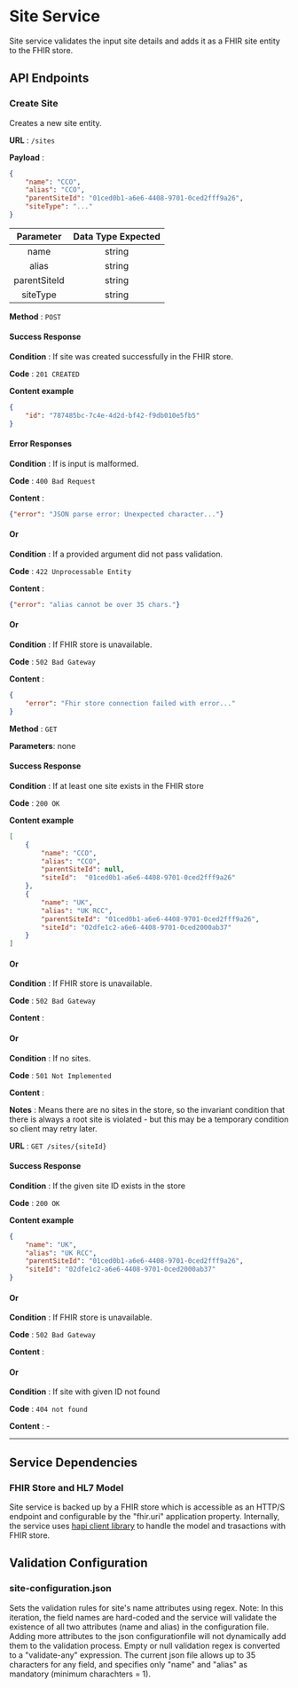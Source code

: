 # Site Service
Site service validates the input site details and adds it as a FHIR site entity to the FHIR store.

## API Endpoints
### Create Site
Creates a new site entity.

**URL** : `/sites`

**Payload** :

```json
{
    "name": "CCO",
    "alias": "CCO",
    "parentSiteId": "01ced0b1-a6e6-4408-9701-0ced2fff9a26",
    "siteType": "..."
}
```

| Parameter | Data Type Expected |          
|:---------:|:------------------:|
|     name    |       string       
|     alias    |       string       
|     parentSiteId    |       string       
|     siteType    |       string       

**Method** : `POST`

#### Success Response

**Condition** : If site was created successfully in the FHIR store.

**Code** : `201 CREATED`

**Content example**

```json
{
    "id": "787485bc-7c4e-4d2d-bf42-f9db010e5fb5"
}
```

#### Error Responses

**Condition** : If is input is malformed.

**Code** : `400 Bad Request`

**Content** :
```json
{"error": "JSON parse error: Unexpected character..."}
```

#### Or

**Condition** : If a provided argument did not pass validation.

**Code** : `422 Unprocessable Entity`

**Content** :
```json
{"error": "alias cannot be over 35 chars."}
```
#### Or

**Condition** : If FHIR store is unavailable.

**Code** : `502 Bad Gateway`

**Content** :

```json
{   
    "error": "Fhir store connection failed with error..."
}
```

**Method** : `GET`

**Parameters**: none

#### Success Response

**Condition** : If at least one site exists in the FHIR store

**Code** : `200 OK`

**Content example**

```json
[
    {
        "name": "CCO",
        "alias": "CCO",
        "parentSiteId": null,
        "siteId":  "01ced0b1-a6e6-4408-9701-0ced2fff9a26"
    }, 
    {
        "name": "UK",
        "alias": "UK RCC",
        "parentSiteId": "01ced0b1-a6e6-4408-9701-0ced2fff9a26",
        "siteId": "02dfe1c2-a6e6-4408-9701-0ced2000ab37"
    } 
]
```

#### Or

**Condition** : If FHIR store is unavailable.

**Code** : `502 Bad Gateway`

**Content** :

#### Or

**Condition** : If no sites.

**Code** : `501 Not Implemented`

**Content** :

**Notes** : Means there are no sites in the store, so the invariant condition that there is always a root site
is violated - but this may be a temporary condition so client may retry later.

**URL** : `GET /sites/{siteId}`

#### Success Response

**Condition** : If the given site ID exists in the store

**Code** : `200 OK`

**Content example**

```json
{
    "name": "UK",
    "alias": "UK RCC",
    "parentSiteId": "01ced0b1-a6e6-4408-9701-0ced2fff9a26",
    "siteId": "02dfe1c2-a6e6-4408-9701-0ced2000ab37"
} 
```

#### Or

**Condition** : If FHIR store is unavailable.

**Code** : `502 Bad Gateway`

**Content** :

#### Or

**Condition** : If site with given ID not found

**Code** : `404 not found`

**Content** : -

___

## Service Dependencies

### FHIR Store and HL7 Model
Site service is backed up by a FHIR store which is accessible as an HTTP/S endpoint and configurable by the "fhir.uri" application property.
Internally, the service uses [hapi client library](https://hapifhir.io/hapi-fhir/docs/client/examples.html) to handle the model and trasactions with FHIR store.


## Validation Configuration


### site-configuration.json

Sets the validation rules for site's name attributes using regex.
Note: In this iteration, the field names are hard-coded and the service will validate the existence of all two attributes (name and alias) in the configuration file. Adding more attributes to the json configurationfile will not dynamically add them to the validation process.
Empty or null validation regex is converted to a "validate-any" expression.
The current json file allows up to 35 characters for any field, and specifies only "name" and "alias" as mandatory (minimum charachters = 1).
